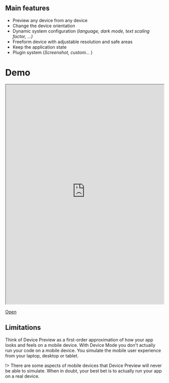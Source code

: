 ## Main features

* Preview any device from any device
* Change the device orientation
* Dynamic system configuration (*language, dark mode, text scaling factor, ...)*
* Freeform device with adjustable resolution and safe areas
* Keep the application state
* Plugin system (*Screenshot, custom...* )

# Demo

<div>
    <iframe title='Device Preview Demo' height='700' width='100%' src='https://flutter-device-preview.firebaseapp.com/'>
    </iframe>
</div>

<a href='https://flutter-device-preview.firebaseapp.com/' target='_blank'>Open</a>

## Limitations

Think of Device Preview as a first-order approximation of how your app looks and feels on a mobile device. With Device Mode you don't actually run your code on a mobile device. You simulate the mobile user experience from your laptop, desktop or tablet.

!> There are some aspects of mobile devices that Device Preview will never be able to simulate. When in doubt, your best bet is to actually run your app on a real device.